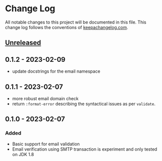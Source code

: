 # Change Log
All notable changes to this project will be documented in this file. This change log follows the conventions of [keepachangelog.com](http://keepachangelog.com/).

## [Unreleased]

[Unreleased]: https://github.com/net.curiousprogrammer/email-check/compare/0.1.2...HEAD

## 0.1.2 - 2023-02-09

- update docstrings for the email namespace

## 0.1.1 - 2023-02-07

- more robust email domain check
- return `:format-error` describing the syntactical issues as per `validate`.

## 0.1.0 - 2023-02-07

### Added
- Basic support for email validation
- Email verification using SMTP transaction is experiment and only tested on JDK 1.8

